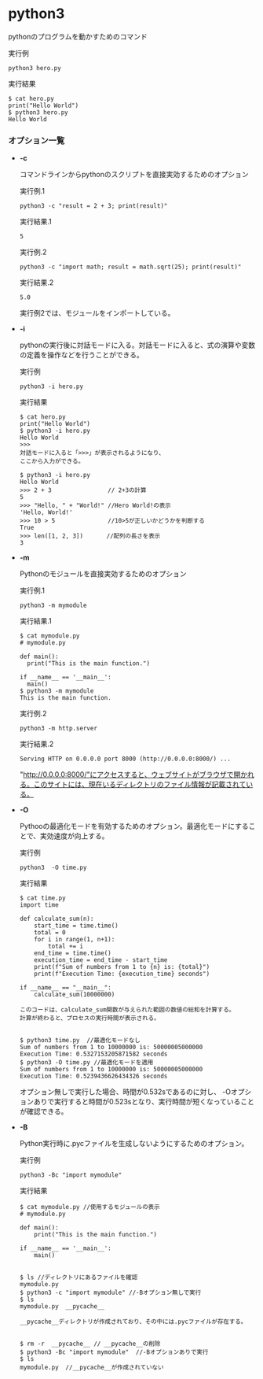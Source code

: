 [](ファイル名はコマンド名.md)
# python3
pythonのプログラムを動かすためのコマンド

  実行例 [](変更しない)
  
  ```
  python3 hero.py
  ```


  実行結果　[](変更しない)


  ```
  $ cat hero.py
  print("Hello World")
  $ python3 hero.py
  Hello World
  ```

### オプション一覧


- **-c**
  
  コマンドラインからpythonのスクリプトを直接実効するためのオプション

  実行例.1 [](変更しない)
  
  ```
  python3 -c "result = 2 + 3; print(result)"
  
  ```


  実行結果.1　[](変更しない)


  ```
  5
  ```
  実行例.2　[](変更しない)
  
  ```
  python3 -c "import math; result = math.sqrt(25); print(result)"
  ```


  実行結果.2　[](変更しない)


  ```
  5.0
  ```
  実行例2では、モジュールをインポートしている。
- **-i** 
    
  pythonの実行後に対話モードに入る。対話モードに入ると、式の演算や変数の定義を操作などを行うことができる。
  
  実行例　[](変更しない)
  
  ```
  python3 -i hero.py 
  ```


  実行結果　[](変更しない)


  ```
  $ cat hero.py
  print("Hello World")
  $ python3 -i hero.py 
  Hello World
  >>>
  対話モードに入ると「>>>」が表示されるようになり、
  ここから入力ができる。

  $ python3 -i hero.py 
  Hello World
  >>> 2 + 3                // 2+3の計算
  5
  >>> "Hello, " + "World!" //Hero World!の表示
  'Hello, World!'
  >>> 10 > 5               //10>5が正しいかどうかを判断する
  True
  >>> len([1, 2, 3])　　　　//配列の長さを表示
  3
  ```
- **-m** 
    
  Pythonのモジュールを直接実効するためのオプション
  
  実行例.1　[](変更しない)
  
  ```
  python3 -m mymodule
  ```


  実行結果.1　[](変更しない)


  ```
  $ cat mymodule.py
  # mymodule.py

  def main():
    print("This is the main function.")

  if __name__ == '__main__':
    main()
  $ python3 -m mymodule
  This is the main function.
  ```
  
  実行例.2　[](変更しない)
  
  ```
  python3 -m http.server
  ```


  実行結果.2　[](変更しない)


  ```
  Serving HTTP on 0.0.0.0 port 8000 (http://0.0.0.0:8000/) ...
  ```
  "http://0.0.0.0:8000/"にアクセスすると、ウェブサイトがブラウザで開かれる。このサイトには、現在いるディレクトリのファイル情報が記載されている。



- **-O** 
    
  Pythooの最適化モードを有効するためのオプション。最適化モードにすることで、実効速度が向上する。
  
  実行例　[](変更しない)
  
  ```
  python3  -O time.py 
  ```


  実行結果　[](変更しない)


  ```
  $ cat time.py
  import time

  def calculate_sum(n):
      start_time = time.time()
      total = 0
      for i in range(1, n+1):
          total += i
      end_time = time.time()
      execution_time = end_time - start_time
      print(f"Sum of numbers from 1 to {n} is: {total}")
      print(f"Execution Time: {execution_time} seconds")

  if __name__ == "__main__":
      calculate_sum(10000000)

  このコードは、calculate_sum関数が与えられた範囲の数値の総和を計算する。
  計算が終わると、プロセスの実行時間が表示される。


  $ python3 time.py  //最適化モードなし
  Sum of numbers from 1 to 10000000 is: 50000005000000
  Execution Time: 0.5327153205871582 seconds
  $ python3 -O time.py //最適化モードを適用
  Sum of numbers from 1 to 10000000 is: 50000005000000
  Execution Time: 0.5239436626434326 seconds

  ```
  オプション無しで実行した場合、時間が0.532sであるのに対し、
  -Oオプションありで実行すると時間が0.523sとなり、実行時間が短くなっていることが確認できる。

  
- **-B** 
    
  Python実行時に.pycファイルを生成しないようにするためのオプション。
  
  実行例　[](変更しない)
  
  ```
  python3 -Bc "import mymodule"
  ```


  実行結果　[](変更しない)


  ```
  $ cat mymodule.py //使用するモジュールの表示
  # mymodule.py

  def main():
      print("This is the main function.")

  if __name__ == '__main__':
      main()


  $ ls //ディレクトリにあるファイルを確認
  mymodule.py
  $ python3 -c "import mymodule" //-Bオプション無しで実行
  $ ls
  mymodule.py  __pycache__

  __pycache__ディレクトリが作成されており、その中には.pycファイルが存在する。


  $ rm -r  __pycache__ // __pycache__の削除
  $ python3 -Bc "import mymodule"  //-Bオプションありで実行
  $ ls 
  mymodule.py  //__pycache__が作成されていない
  ```

